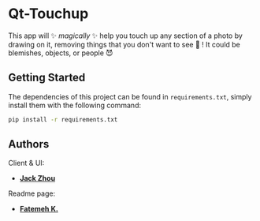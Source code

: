 # Qt-Touchup

This app will :sparkles: *magically* :sparkles: help you touch up any section of a photo by drawing on it, removing things that you don't want to see :see_no_evil: ! It could be blemishes, objects, or people :smiling_imp:

## Getting Started

The dependencies of this project can be found in `requirements.txt`, simply install them with the following command:

```bash
pip install -r requirements.txt
```

## Authors

Client & UI:
* [**Jack Zhou**](https://github.com/jryzkns)

Readme page:
* [**Fatemeh K.**](https://github.com/kfate)

